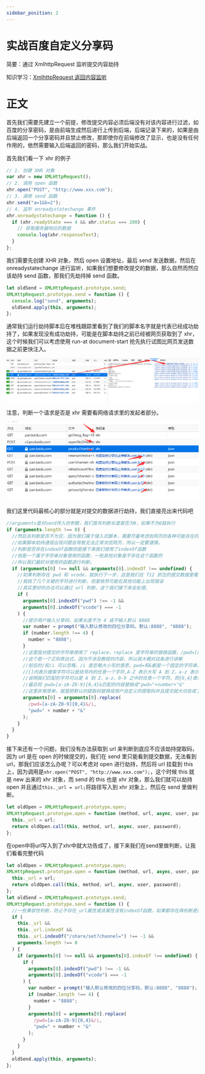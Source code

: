 ```yaml
---
sidebar_position: 2
---
```


# 实战百度自定义分享码

简要：通过 XmlhttpRequest 监听提交内容劫持

知识学习：[XmlhttpRequest 返回内容监听](/docs/basics/XmlhttpRequest返回内容监听/)

# 正文

首先我们需要先建立一个前提，修改提交内容必须后端没有对该内容进行过滤，如百度的分享密码，是由前端生成然后进行上传到后端，后端记录下来的，如果是由后端返回一个分享密码并且禁止修改，那即使你在前端修改了显示，也是没有任何作用的，依然需要输入后端返回的密码，那么我们开始实战。

首先我们看一下 xhr 的例子

```js
// 1. 创建 XHR 对象
var xhr = new XMLHttpRequest();
// 2. 调用 open 函数
xhr.open("POST", "http://www.xxx.com");
// 3. 调用 send 函数
xhr.send("a=1&b=2");
// 4. 监听 onreadystatechange 事件
xhr.onreadystatechange = function () {
  if (xhr.readyState === 4 && xhr.status === 200) {
    // 获取服务器响应的数据
    console.log(xhr.responseText);
  }
};
```

我们需要先创建 XHR 对象，然后 open 设置地址，最后 send 发送数据，然后在 onreadystatechange 进行监听，如果我们想要修改提交的数据，那么自然而然应该劫持 send 函数，那我们先劫持掉 send 函数。

```js
let oldSend = XMLHttpRequest.prototype.send;
XMLHttpRequest.prototype.send = function () {
  console.log("send", arguments);
  oldSend.apply(this, arguments);
};
```

通常我们运行劫持脚本后在堆栈跟踪里看到了我们的脚本名字就是代表已经成功劫持了，如果发现没有成功劫持，可能是在脚本劫持之前已经被网页获取到了 xhr，这个时候我们可以考虑使用 run-at document-start 抢先执行试图比网页发送数据之前更快注入。

![](./img/02/1.png)

注意，判断一个请求是否是 xhr 需要看网络请求里的发起者部分。

![](./img/02/2.png)

我们这里代码最核心的部分就是对提交的数据进行劫持，我们直接亮出来代码吧

```js
//arguments是对send传入的参数，我们首先判断长度是否为0，如果不为0就执行
if (arguments.length !== 0) {
  //然后去判断是否不为空，因为我们属于侵入式脚本，需要尽量考虑到网页的各种可能存在的问题
  //如果脚本劫持通信出现问题会导致无法正常浏览网页，所以一定要谨慎。
  //判断是否存在indexOf函数则是接下来我们使用了indexOf函数
  //他是一个属于字符串对象使用的函数，一些其他对象是不存在这个函数的
  //所以我们最好对使用的函数进行判断。
  if (arguments[0] !== null && arguments[0].indexOf !== undefined) {
    //如果判断存在 pwd 和 vcode，就执行下一步，这是我们在 f12 抓包的提交数据里看到的
    //我挑了几个关键的字符进行判断，但是依然可能在其他功能上出现错误
    //其实更好的办法可以通过 url 判断，这个我们接下来会处理。
    if (
      arguments[0].indexOf("pwd") !== -1 &&
      arguments[0].indexOf("vcode") === -1
    ) {
      //提示用户输入分享码，如果长度不为 4 或不输入默认 8888
      var number = prompt("输入默认修改的四位分享码，默认:8888", "8888");
      if (number.length !== 4) {
        number = "8888";
      }
      //这里我对提交的字符串使用了 replace，replace 是字符串的替换函数，/pwd=[a-zA-Z0-9]{0,4}&/i 是什么意思？
      //这个是一个正则表达式，因为不涉及教程的内容，所以我大概对这条进行讲解
      //前后的/和/i 可以忽略，/i 是忽略大小写的意思，pwd=和&都是一个固定的字符串，唯一变动搜索的就是[a-zA-Z0-9]{0,4}
      //[]内表示搜索字符可以是括号内的任意一个字符,A-Z 表示大写 A 到 Z，a-z 表示小写 a-z，0-9 表示数字 0-9
      //说明我们匹配的字符可以是 A 到 Z，a-z，0-9 之中的任意一个字符，而{0,4}表示我们会匹配到 0 个到 4 个这样的字符
      //最后将 pwd=[a-zA-Z0-9]{0,4}&匹配的内容替换成"pwd="+number+"&"
      //这里非常简单，就是把默认的提取码替换成用户自定义的提取码并且提交就大功告成了。
      arguments[0] = arguments[0].replace(
        /pwd=[a-zA-Z0-9]{0,4}&/i,
        "pwd=" + number + "&"
      );
    }
  }
}
```

接下来还有一个问题，我们没有办法获取到 url 来判断到底应不应该劫持提取码，因为 url 是在 open 的时候提交的，我们在 send 里只能看到提交数据，无法看到 url，那我们应该怎么办呢？可以考虑对 open 进行劫持，然后将 url 挂载到 this 上，因为调用是`xhr.open("POST", "http://www.xxx.com");`，这个时候 this 就是 new 出来的 xhr 对象，而 send 的 this 也是 xhr 对象，那么我们就可以劫持 open 并且通过`this._url = url;`将路径写入到 xhr 对象上，然后在 send 里做判断。

```js
let oldOpen = XMLHttpRequest.prototype.open;
XMLHttpRequest.prototype.open = function (method, url, async, user, password) {
  this._url = url;
  return oldOpen.call(this, method, url, async, user, password);
};
```

在open中将url写入到了xhr中就大功告成了，接下来我们在send里做判断，让我们看看完整代码

```js
let oldOpen = XMLHttpRequest.prototype.open;
XMLHttpRequest.prototype.open = function (method, url, async, user, password) {
  this._url = url;
  return oldOpen.call(this, method, url, async, user, password);
};
let oldSend = XMLHttpRequest.prototype.send;
XMLHttpRequest.prototype.send = function () {
  //一些兼容性判断，防止不存在_url属性或该属性没有indexOf函数，如果都存在再判断是否是生成提取码的url，然后判断参数
  if (
    this._url &&
    this._url.indexOf &&
    this._url.indexOf("/share/set?channel=") !== -1 &&
    arguments.length !== 0
  ) {
    if (arguments[0] !== null && arguments[0].indexOf !== undefined) {
      if (
        arguments[0].indexOf("pwd") !== -1 &&
        arguments[0].indexOf("vcode") === -1
      ) {
        var number = prompt("输入默认修改的四位分享码，默认:8888", "8888");
        if (number.length !== 4) {
          number = "8888";
        }
        arguments[0] = arguments[0].replace(
          /pwd=[a-zA-Z0-9]{0,4}&/i,
          "pwd=" + number + "&"
        );
      }
    }
  }
  oldSend.apply(this, arguments);
};
```
